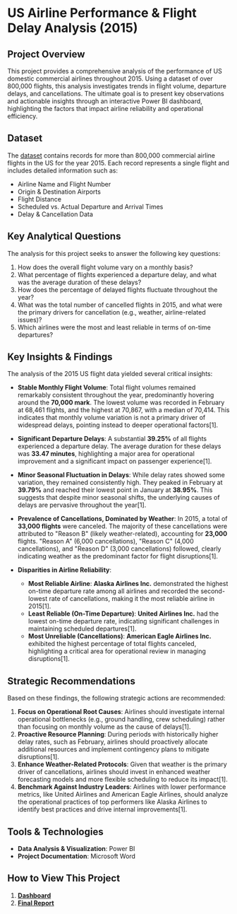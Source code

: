 # US Airline Performance & Flight Delay Analysis (2015)

## Project Overview

This project provides a comprehensive analysis of the performance of US domestic commercial airlines throughout 2015. Using a dataset of over 800,000 flights, this analysis investigates trends in flight volume, departure delays, and cancellations. The ultimate goal is to present key observations and actionable insights through an interactive Power BI dashboard, highlighting the factors that impact airline reliability and operational efficiency.

## Dataset

The [dataset](https://docs.google.com/spreadsheets/d/1kll43rUiEwkIsowC1xoFVmZ_H-jLs5r9/edit?usp=sharing&ouid=108405867980293701725&rtpof=true&sd=true) contains records for more than 800,000 commercial airline flights in the US for the year 2015. Each record represents a single flight and includes detailed information such as:
*   Airline Name and Flight Number
*   Origin & Destination Airports
*   Flight Distance
*   Scheduled vs. Actual Departure and Arrival Times
*   Delay & Cancellation Data

## Key Analytical Questions

The analysis for this project seeks to answer the following key questions:

1.  How does the overall flight volume vary on a monthly basis?
2.  What percentage of flights experienced a departure delay, and what was the average duration of these delays?
3.  How does the percentage of delayed flights fluctuate throughout the year?
4.  What was the total number of cancelled flights in 2015, and what were the primary drivers for cancellation (e.g., weather, airline-related issues)?
5.  Which airlines were the most and least reliable in terms of on-time departures?

## Key Insights & Findings

The analysis of the 2015 US flight data yielded several critical insights:

*   **Stable Monthly Flight Volume**: Total flight volumes remained remarkably consistent throughout the year, predominantly hovering around the **70,000 mark**. The lowest volume was recorded in February at 68,461 flights, and the highest at 70,867, with a median of 70,414. This indicates that monthly volume variation is not a primary driver of widespread delays, pointing instead to deeper operational factors[1].

*   **Significant Departure Delays**: A substantial **39.25%** of all flights experienced a departure delay. The average duration for these delays was **33.47 minutes**, highlighting a major area for operational improvement and a significant impact on passenger experience[1].

*   **Minor Seasonal Fluctuation in Delays**: While delay rates showed some variation, they remained consistently high. They peaked in February at **39.79%** and reached their lowest point in January at **38.95%**. This suggests that despite minor seasonal shifts, the underlying causes of delays are pervasive throughout the year[1].

*   **Prevalence of Cancellations, Dominated by Weather**: In 2015, a total of **33,000 flights** were canceled. The majority of these cancellations were attributed to "Reason B" (likely weather-related), accounting for **23,000** flights. "Reason A" (6,000 cancellations), "Reason C" (4,000 cancellations), and "Reason D" (3,000 cancellations) followed, clearly indicating weather as the predominant factor for flight disruptions[1].

*   **Disparities in Airline Reliability**:
    *   **Most Reliable Airline**: **Alaska Airlines Inc.** demonstrated the highest on-time departure rate among all airlines and recorded the second-lowest rate of cancellations, making it the most reliable airline in 2015[1].
    *   **Least Reliable (On-Time Departure)**: **United Airlines Inc.** had the lowest on-time departure rate, indicating significant challenges in maintaining scheduled departures[1].
    *   **Most Unreliable (Cancellations)**: **American Eagle Airlines Inc.** exhibited the highest percentage of total flights canceled, highlighting a critical area for operational review in managing disruptions[1].

## Strategic Recommendations

Based on these findings, the following strategic actions are recommended:

1.  **Focus on Operational Root Causes**: Airlines should investigate internal operational bottlenecks (e.g., ground handling, crew scheduling) rather than focusing on monthly volume as the cause of delays[1].
2.  **Proactive Resource Planning**: During periods with historically higher delay rates, such as February, airlines should proactively allocate additional resources and implement contingency plans to mitigate disruptions[1].
3.  **Enhance Weather-Related Protocols**: Given that weather is the primary driver of cancellations, airlines should invest in enhanced weather forecasting models and more flexible scheduling to reduce its impact[1].
4.  **Benchmark Against Industry Leaders**: Airlines with lower performance metrics, like United Airlines and American Eagle Airlines, should analyze the operational practices of top performers like Alaska Airlines to identify best practices and drive internal improvements[1].

## Tools & Technologies

*   **Data Analysis & Visualization**: Power BI
*   **Project Documentation**: Microsoft Word

## How to View This Project

1.  [**Dashboard**](./Dashboard/Dashboard.md)
2.  [**Final Report**](./Final-Report/Final-Report.pdf)
